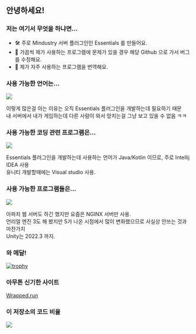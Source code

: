 ## 안녕하세요!

### 저는 여기서 무엇을 하냐면...

  * 🛠️ 주로 Mindustry 서버 플러그인인 Essentials 를 만들어요.
  * 🐛 가끔씩 제가 사용하는 프로그램에 문제가 있을 경우 해당 Github 으로 가서 버그를 수정해요.
  * 📖 제가 자주 사용하는 프로그램을 번역해요.

### 사용 가능한 언어는...

<img src="https://skillicons.dev/icons?i=java,kotlin,css,html,jquery,php,c,cpp,rust,md,regex" />

이렇게 많은걸 아는 이유는 오직 Essentials 플러그인을 개발하는데 필요하기 때문<br>
내 서버에서 내가 게임하는데 다른 사람이 와서 망치는걸 그냥 보고 있을 수 없음 ㅋㅋ

### 사용 가능한 코딩 관련 프로그램은...

<img src="https://skillicons.dev/icons?i=idea,vscode,visualstudio,git,gradle,mysql,postgres,sqlite," />

Essentials 플러그인을 개발하는데 사용하는 언어가 Java/Kotlin 이므로, 주로 Intellij IDEA 사용<br>
유니티 개발할때에는 Visual studio 사용.

### 사용 가능한 프로그램들은...

<img src="https://skillicons.dev/icons?i=nginx,ps,unity,vim" />

아파치 웹 서버도 하긴 했지만 요즘은 NGINX 서버만 사용.<br>
언리얼 엔진 3도 해 봤지만 5가 나온 시점에서 많이 변화했으므로 사실상 안쓰는 것과 마찬가지<br>
Unity는 2022.3 까지.

### 와 메달!

[![trophy](https://github-profile-trophy.vercel.app/?username=kieaer)](https://github.com/kieaer/github-profile-trophy)

### 아무튼 신기한 사이트

[Wrapped.run](https://kieaer.wrapped.run/)

### 이 저장소의 코드 비율

<img src="https://cr-skills-chart-widget.azurewebsites.net/api/api?username=kieaer" />
